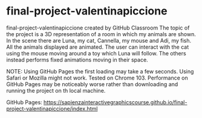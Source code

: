 # final-project-valentinapiccione
final-project-valentinapiccione created by GitHub Classroom
The topic of the project is a 3D representation of a room in which my animals are shown. 
In the scene there are Luna, my cat, Cannella, my mouse and Adi, my fish. All the animals displayed are animated. 
The user can interact with the cat using the mouse moving around a toy which Luna will follow. The others instead performs fixed animations moving in their space.

NOTE: Using GitHub Pages the first loading may take a few seconds. Using Safari or Mozilla might not work. Tested on Chrome 103. Performance on GitHub Pages may be noticeably worse rather than downloading and running the project on th local machine. 

GitHub Pages: https://sapienzainteractivegraphicscourse.github.io/final-project-valentinapiccione/index.html
